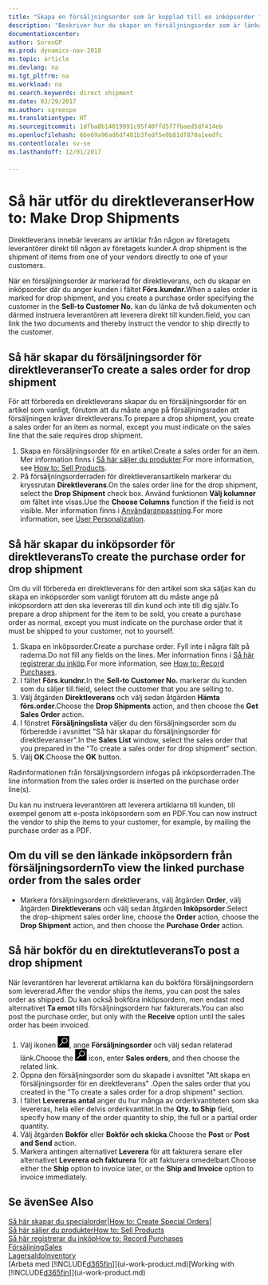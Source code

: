 ```yaml
---
title: "Skapa en försäljningsorder som är kopplad till en inköpsorder för en direktleverans"
description: "Beskriver hur du skapar en försäljningsorder som är länkad till en inköpsorder för att tillåta leverans direkt från leverantören till kunden."
documentationcenter: 
author: SorenGP
ms.prod: dynamics-nav-2018
ms.topic: article
ms.devlang: na
ms.tgt_pltfrm: na
ms.workload: na
ms.search.keywords: direct shipment
ms.date: 03/29/2017
ms.author: sgroespe
ms.translationtype: HT
ms.sourcegitcommit: 1dfba8b14019991c95f40ffd5f7fbaed5df414eb
ms.openlocfilehash: 6be69a96ad6df401b3fedf5e0b81df870a1eedfc
ms.contentlocale: sv-se
ms.lasthandoff: 12/01/2017

---
```

# <a name="how-to-make-drop-shipments"></a><span data-ttu-id="a842c-103">Så här utför du direktleveranser</span><span class="sxs-lookup"><span data-stu-id="a842c-103">How to: Make Drop Shipments</span></span>
<span data-ttu-id="a842c-104">Direktleverans innebär leverans av artiklar från någon av företagets leverantörer direkt till någon av företagets kunder.</span><span class="sxs-lookup"><span data-stu-id="a842c-104">A drop shipment is the shipment of items from one of your vendors directly to one of your customers.</span></span>

<span data-ttu-id="a842c-105">När en försäljningsorder är markerad för direktleverans, och du skapar en inköpsorder där du anger kunden i fältet **Förs.kundnr.**</span><span class="sxs-lookup"><span data-stu-id="a842c-105">When a sales order is marked for drop shipment, and you create a purchase order specifying the customer in the **Sell-to Customer No.**</span></span> <span data-ttu-id="a842c-106">kan du länka de två dokumenten och därmed instruera leverantören att leverera direkt till kunden.</span><span class="sxs-lookup"><span data-stu-id="a842c-106">field, you can link the two documents and thereby instruct the vendor to ship directly to the customer.</span></span>

## <a name="to-create-a-sales-order-for-drop-shipment"></a><span data-ttu-id="a842c-107">Så här skapar du försäljningsorder för direktleveranser</span><span class="sxs-lookup"><span data-stu-id="a842c-107">To create a sales order for drop shipment</span></span>
<span data-ttu-id="a842c-108">För att förbereda en direktleverans skapar du en försäljningsorder för en artikel som vanligt, förutom att du måste ange på försäljningsraden att försäljningen kräver direktleverans.</span><span class="sxs-lookup"><span data-stu-id="a842c-108">To prepare a drop shipment, you create a sales order for an item as normal, except you must indicate on the sales line that the sale requires drop shipment.</span></span>

1. <span data-ttu-id="a842c-109">Skapa en försäljningsorder för en artikel.</span><span class="sxs-lookup"><span data-stu-id="a842c-109">Create a sales order for an item.</span></span> <span data-ttu-id="a842c-110">Mer information finns i [Så här säljer du produkter](sales-how-sell-products.md).</span><span class="sxs-lookup"><span data-stu-id="a842c-110">For more information, see [How to: Sell Products](sales-how-sell-products.md).</span></span>
2. <span data-ttu-id="a842c-111">På försäljningsorderraden för direktleveransartikeln markerar du kryssrutan **Direktleverans**.</span><span class="sxs-lookup"><span data-stu-id="a842c-111">On the sales order line for the drop shipment, select the **Drop Shipment** check box.</span></span> <span data-ttu-id="a842c-112">Använd funktionen **Välj kolumner** om fältet inte visas.</span><span class="sxs-lookup"><span data-stu-id="a842c-112">Use the **Choose Columns** function if the field is not visible.</span></span> <span data-ttu-id="a842c-113">Mer information finns i [Användaranpassning](ui-user-personalization.md).</span><span class="sxs-lookup"><span data-stu-id="a842c-113">For more information, see [User Personalization](ui-user-personalization.md).</span></span>

## <a name="to-create-the-purchase-order-for-drop-shipment"></a><span data-ttu-id="a842c-114">Så här skapar du inköpsorder för direktleverans</span><span class="sxs-lookup"><span data-stu-id="a842c-114">To create the purchase order for drop shipment</span></span>
<span data-ttu-id="a842c-115">Om du vill förbereda en direktleverans för den artikel som ska säljas kan du skapa en inköpsorder som vanligt förutom att du måste ange på inköpsordern att den ska levereras till din kund och inte till dig själv.</span><span class="sxs-lookup"><span data-stu-id="a842c-115">To prepare a drop shipment for the item to be sold, you create a purchase order as normal, except you must indicate on the purchase order that it must be shipped to your customer, not to yourself.</span></span>

1. <span data-ttu-id="a842c-116">Skapa en inköpsorder.</span><span class="sxs-lookup"><span data-stu-id="a842c-116">Create a purchase order.</span></span> <span data-ttu-id="a842c-117">Fyll inte i några fält på raderna.</span><span class="sxs-lookup"><span data-stu-id="a842c-117">Do not fill any fields on the lines.</span></span> <span data-ttu-id="a842c-118">Mer information finns i [Så här registrerar du inköp](purchasing-how-record-purchases.md).</span><span class="sxs-lookup"><span data-stu-id="a842c-118">For more information, see [How to: Record Purchases](purchasing-how-record-purchases.md).</span></span>
2. <span data-ttu-id="a842c-119">I fältet **Förs.kundnr.**</span><span class="sxs-lookup"><span data-stu-id="a842c-119">In the **Sell-to Customer No.**</span></span> <span data-ttu-id="a842c-120">markerar du kunden som du säljer till.</span><span class="sxs-lookup"><span data-stu-id="a842c-120">field, select the customer that you are selling to.</span></span>
3. <span data-ttu-id="a842c-121">Välj åtgärden **Direktleverans** och välj sedan åtgärden **Hämta förs.order**.</span><span class="sxs-lookup"><span data-stu-id="a842c-121">Choose the **Drop Shipments** action, and then choose the **Get Sales Order** action.</span></span>
4. <span data-ttu-id="a842c-122">I fönstret **Försäljningslista** väljer du den försäljningsorder som du förberedde i avsnittet "Så här skapar du försäljningsorder för direktleveranser".</span><span class="sxs-lookup"><span data-stu-id="a842c-122">In the **Sales List** window, select the sales order that you prepared in the "To create a sales order for drop shipment" section.</span></span>
5. <span data-ttu-id="a842c-123">Välj **OK**.</span><span class="sxs-lookup"><span data-stu-id="a842c-123">Choose the **OK** button.</span></span>

<span data-ttu-id="a842c-124">Radinformationen från försäljningsordern infogas på inköpsorderraden.</span><span class="sxs-lookup"><span data-stu-id="a842c-124">The line information from the sales order is inserted on the purchase order line(s).</span></span>

<span data-ttu-id="a842c-125">Du kan nu instruera leverantören att leverera artiklarna till kunden, till exempel genom att e-posta inköpsordern som en PDF.</span><span class="sxs-lookup"><span data-stu-id="a842c-125">You can now instruct the vendor to ship the items to your customer, for example, by mailing the purchase order as a PDF.</span></span>     

## <a name="to-view-the-linked-purchase-order-from-the-sales-order"></a><span data-ttu-id="a842c-126">Om du vill se den länkade inköpsordern från försäljningsordern</span><span class="sxs-lookup"><span data-stu-id="a842c-126">To view the linked purchase order from the sales order</span></span>
* <span data-ttu-id="a842c-127">Markera försäljningsordern direktleverans, välj åtgärden **Order**, välj åtgärden **Direktleverans** och välj sedan åtgärden **Inköpsorder**.</span><span class="sxs-lookup"><span data-stu-id="a842c-127">Select the drop-shipment sales order line, choose the **Order** action, choose the **Drop Shipment** action, and then choose the **Purchase Order** action.</span></span>

## <a name="to-post-a-drop-shipment"></a><span data-ttu-id="a842c-128">Så här bokför du en direktutleverans</span><span class="sxs-lookup"><span data-stu-id="a842c-128">To post a drop shipment</span></span>
<span data-ttu-id="a842c-129">När leverantören har levererat artiklarna kan du bokföra försäljningsordern som levererad.</span><span class="sxs-lookup"><span data-stu-id="a842c-129">After the vendor ships the items, you can post the sales order as shipped.</span></span> <span data-ttu-id="a842c-130">Du kan också bokföra inköpsordern, men endast med alternativet **Ta emot** tills försäljningsordern har fakturerats.</span><span class="sxs-lookup"><span data-stu-id="a842c-130">You can also post the purchase order, but only with the **Receive** option until the sales order has been invoiced.</span></span>

1. <span data-ttu-id="a842c-131">Välj ikonen ![Söka efter sida eller rapport](media/ui-search/search_small.png "ikonen Söka efter sida eller rapport"), ange **Försäljningsorder** och välj sedan relaterad länk.</span><span class="sxs-lookup"><span data-stu-id="a842c-131">Choose the ![Search for Page or Report](media/ui-search/search_small.png "Search for Page or Report icon") icon, enter **Sales orders**, and then choose the related link.</span></span>
2. <span data-ttu-id="a842c-132">Öppna den försäljningsorder som du skapade i avsnittet "Att skapa en försäljningsorder för en direktleverans" .</span><span class="sxs-lookup"><span data-stu-id="a842c-132">Open the sales order that you created in the "To create a sales order for a drop shipment" section.</span></span>
3. <span data-ttu-id="a842c-133">I fältet **Levereras antal** anger du hur många av orderkvantiteten som ska levereras, hela eller delvis orderkvantitet.</span><span class="sxs-lookup"><span data-stu-id="a842c-133">In the **Qty. to Ship** field, specify how many of the order quantity to ship, the full or a partial order quantity.</span></span>
4. <span data-ttu-id="a842c-134">Välj åtgärden **Bokför** eller **Bokför och skicka**.</span><span class="sxs-lookup"><span data-stu-id="a842c-134">Choose the **Post** or **Post and Send** action.</span></span>
5. <span data-ttu-id="a842c-135">Markera antingen alternativet **Leverera** för att fakturera senare eller alternativet **Leverera och fakturera** för att fakturera omedelbart.</span><span class="sxs-lookup"><span data-stu-id="a842c-135">Choose either the **Ship** option to invoice later, or the **Ship and Invoice** option to invoice immediately.</span></span>

## <a name="see-also"></a><span data-ttu-id="a842c-136">Se även</span><span class="sxs-lookup"><span data-stu-id="a842c-136">See Also</span></span>
<span data-ttu-id="a842c-137">[Så här skapar du specialorder](sales-how-to-create-special-orders.md)|</span><span class="sxs-lookup"><span data-stu-id="a842c-137">[How to: Create Special Orders](sales-how-to-create-special-orders.md)|</span></span>  
[<span data-ttu-id="a842c-138">Så här säljer du produkter</span><span class="sxs-lookup"><span data-stu-id="a842c-138">How to: Sell Products</span></span>](sales-how-sell-products.md)  
[<span data-ttu-id="a842c-139">Så här registrerar du inköp</span><span class="sxs-lookup"><span data-stu-id="a842c-139">How to: Record Purchases</span></span>](purchasing-how-record-purchases.md)  
[<span data-ttu-id="a842c-140">Försäljning</span><span class="sxs-lookup"><span data-stu-id="a842c-140">Sales</span></span>](sales-manage-sales.md)  
[<span data-ttu-id="a842c-141">Lagersaldo</span><span class="sxs-lookup"><span data-stu-id="a842c-141">Inventory</span></span>](inventory-manage-inventory.md)  
<span data-ttu-id="a842c-142">[Arbeta med [!INCLUDE[d365fin](includes/d365fin_md.md)]](ui-work-product.md)</span><span class="sxs-lookup"><span data-stu-id="a842c-142">[Working with [!INCLUDE[d365fin](includes/d365fin_md.md)]](ui-work-product.md)</span></span>

